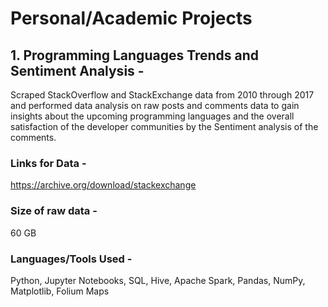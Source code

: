 # Personal/Academic Projects
## 1. Programming Languages Trends and Sentiment Analysis - 
   Scraped StackOverflow and StackExchange data from 2010 through 2017 and performed data analysis on raw posts and comments data to         gain insights about the upcoming programming languages and the overall satisfaction of the developer communities by the Sentiment         analysis of the comments. 
   ### Links for Data - 
   https://archive.org/download/stackexchange
   ### Size of raw data - 
   60 GB
   ### Languages/Tools Used - 
   Python, Jupyter Notebooks, SQL, Hive, Apache Spark, Pandas, NumPy, Matplotlib, Folium Maps
